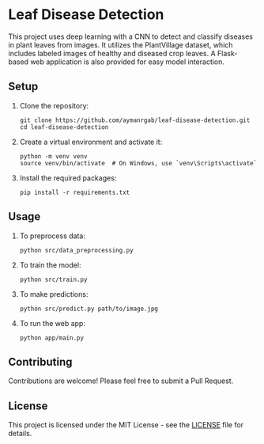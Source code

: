 # Leaf Disease Detection

This project uses deep learning with a CNN to detect and classify diseases in plant leaves from images. It utilizes the PlantVillage dataset, which includes labeled images of healthy and diseased crop leaves. A Flask-based web application is also provided for easy model interaction.

## Setup

1. Clone the repository:
   ```
   git clone https://github.com/aymanrgab/leaf-disease-detection.git
   cd leaf-disease-detection
   ```

2. Create a virtual environment and activate it:
   ```
   python -m venv venv
   source venv/bin/activate  # On Windows, use `venv\Scripts\activate`
   ```

3. Install the required packages:
   ```
   pip install -r requirements.txt
   ```

## Usage

1. To preprocess data:
   ```
   python src/data_preprocessing.py
   ```

2. To train the model:
   ```
   python src/train.py
   ```

3. To make predictions:
   ```
   python src/predict.py path/to/image.jpg
   ```

4. To run the web app:
   ```
   python app/main.py
   ```

## Contributing

Contributions are welcome! Please feel free to submit a Pull Request.

## License

This project is licensed under the MIT License - see the [LICENSE](LICENSE) file for details.